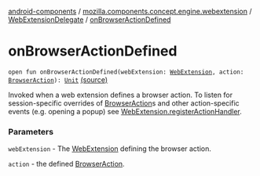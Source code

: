 [android-components](../../index.md) / [mozilla.components.concept.engine.webextension](../index.md) / [WebExtensionDelegate](index.md) / [onBrowserActionDefined](./on-browser-action-defined.md)

# onBrowserActionDefined

`open fun onBrowserActionDefined(webExtension: `[`WebExtension`](../-web-extension/index.md)`, action: `[`BrowserAction`](../-browser-action/index.md)`): `[`Unit`](https://kotlinlang.org/api/latest/jvm/stdlib/kotlin/-unit/index.html) [(source)](https://github.com/mozilla-mobile/android-components/blob/master/components/concept/engine/src/main/java/mozilla/components/concept/engine/webextension/WebExtensionDelegate.kt#L59)

Invoked when a web extension defines a browser action. To listen for session-specific
overrides of [BrowserAction](../-browser-action/index.md)s and other action-specific events (e.g. opening a popup)
see [WebExtension.registerActionHandler](../-web-extension/register-action-handler.md).

### Parameters

`webExtension` - The [WebExtension](../-web-extension/index.md) defining the browser action.

`action` - the defined [BrowserAction](../-browser-action/index.md).